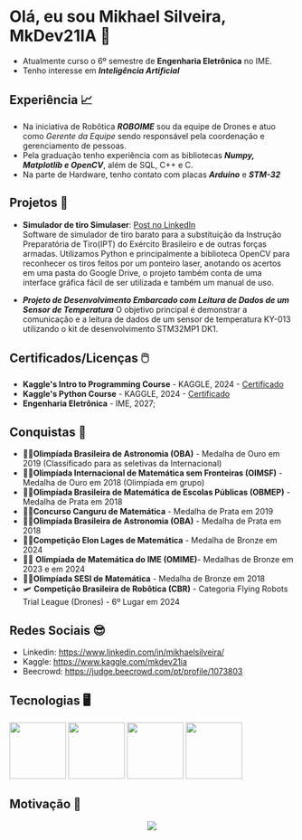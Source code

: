 # Olá, eu sou Mikhael Silveira, MkDev21IA 🤖
- Atualmente curso o 6º semestre de **Engenharia Eletrônica** no IME.
- Tenho interesse em ***Inteligência Artificial***

## Experiência 📈
- Na iniciativa de Robôtica ***ROBOIME*** sou da equipe de Drones e atuo como _Gerente da Equipe_ sendo responsável pela coordenação e gerenciamento de pessoas.
- Pela graduação tenho experiência com as bibliotecas ***Numpy, Matplotlib e OpenCV***, além de SQL, C++ e C.
- Na parte de Hardware, tenho contato com placas ***Arduino*** e ***STM-32***

## Projetos 📖
- **Simulador de tiro Simulaser**: [Post no LinkedIn](https://www.linkedin.com/feed/update/urn:li:activity:7263296646157910018/?originalSubdomain=pt) \
   Software de simulador de tiro barato para a substituição da Instrução Preparatória de Tiro(IPT) do Exército Brasileiro e de outras forças armadas. Utilizamos Python e principalmente a biblioteca OpenCV para reconhecer os tiros feitos por um ponteiro laser, anotando os acertos em uma pasta do Google Drive, o projeto também conta de uma interface gráfica fácil de ser utilizada e também um manual de uso.

- ***Projeto de Desenvolvimento Embarcado com Leitura de Dados de um Sensor de Temperatura***
   O objetivo principal é demonstrar a comunicação e a leitura de dados de um sensor de temperatura KY-013 utilizando o kit de desenvolvimento STM32MP1 DK1.

## Certificados/Licenças 🖱️
- **Kaggle's Intro to Programming Course** - KAGGLE, 2024 - [Certificado](https://www.kaggle.com/learn/certification/mkdev21ia/intro-to-programming)
- **Kaggle's Python Course** - KAGGLE, 2024 - [Certificado](https://www.kaggle.com/learn/certification/mkdev21ia/python)
- **Engenharia Eletrônica** - IME, 2027;

## Conquistas 🏅
- 🥇🔭**Olimpíada Brasileira de Astronomia (OBA)** - Medalha de Ouro em 2019 (Classificado para as seletivas da Internacional)
- 🥇📐**Olimpíada Internacional de Matemática sem Fronteiras (OIMSF)** - Medalha de Ouro em 2018 (Olimpíada em grupo)
- 🥈📏**Olimpíada Brasileira de Matemática de Escolas Públicas (OBMEP)** - Medalha de Prata em 2018
- 🥈🔢**Concurso Canguru de Matemática** - Medalha de Prata em 2019
- 🥈📡**Olimpíada Brasileira de Astronomia (OBA)** - Medalha de Prata em 2018
- 🥉➗**Competição Elon Lages de Matemática** - Medalha de Bronze em 2024
- 🥉📶 **Olimpíada de Matemática do IME (OMIME)**- Medalhas de Bronze em 2023 e em 2024
- 🥉➖**Olimpíada SESI de Matemática** - Medalha de Bronze em 2018
- 🛩️ **Competição Brasileira de Robôtica (CBR)** - Categoria Flying Robots Trial League (Drones) - 6º Lugar em 2024

## Redes Sociais 😎
- Linkedin: https://www.linkedin.com/in/mikhaelsilveira/
- Kaggle: https://www.kaggle.com/mkdev21ia
- Beecrowd: https://judge.beecrowd.com/pt/profile/1073803

## Tecnologias 🖥️
<img  width="100" height="100" src="https://upload.wikimedia.org/wikipedia/commons/thumb/c/c3/Python-logo-notext.svg/800px-Python-logo-notext.svg.png"> 
<img  width="100" height="100" src="https://upload.wikimedia.org/wikipedia/commons/thumb/7/73/Arduino_IDE_logo.svg/2048px-Arduino_IDE_logo.svg.png"> 
<img  width="100" height="100" src="https://upload.wikimedia.org/wikipedia/commons/thumb/8/87/Sql_data_base_with_logo.png/330px-Sql_data_base_with_logo.png">
<img  width="100" height="100" src="https://upload.wikimedia.org/wikipedia/commons/thumb/1/18/ISO_C%2B%2B_Logo.svg/1067px-ISO_C%2B%2B_Logo.svg.png">


## Motivação 🤠
<p align="center">
  <img  src="https://i.imgur.com/ZiYdgTN.gif">
</p>

